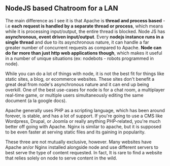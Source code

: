 ## NodeJS based Chatroom for a LAN



The main difference as I see it is that Apache is **thread and process based** - i.e **each request is handled by a separate thread or process**, which means while it is processing input/output, the entire thread is blocked. Node JS has **asynchronous, event driven input/output**. Every **nodejs instance runs in a single thread** and due to its asynchronous nature, it can handle a far greater number of concurrent requests as compared to Apache. **Node can do far more than just http web applications though**, which makes it useful in a number of unique situations (ex: nodebots - robots programmed in node).

While you can do a lot of things with node, it is not the best fit for things like static sites, a blog, or ecommerce websites. These sites don't benefit a great deal from node's asynchronous nature and it can end up being overkill. One of the best use-cases for node is for a chat room, a multiplayer real-time game, or multiple users simultaneously editing the same document (a la google docs).

Apache generally uses PHP as a scripting language, which has been around forever, is stable, and has a lot of support. If you're going to use a CMS like Wordpress, Drupal, or Joomla or really anything PHP-related, you're much better off going with Apache. Nginx is similar to apache, but it is supposed to be even faster at serving static files and its gaining in popularity.

These three are not mutually exclusive, however. Many websites have Apache an/or Nginx installed alongside node and use different servers to best serve the type of content requested. In fact, It is rare to find a website that relies solely on node to serve content in the wild.
